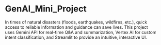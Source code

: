 # GenAI_Mini_Project
In times of natural disasters (floods, earthquakes, wildfires, etc.), quick access to reliable information and guidance can save lives. This project uses Gemini API for real-time Q&amp;A and summarization, Vertex AI for custom intent classification, and Streamlit to provide an intuitive, interactive UI.
